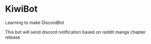 # KiwiBot
Learning to make DiscordBot

This bot will send discord notification based on reddit manga chapter release
